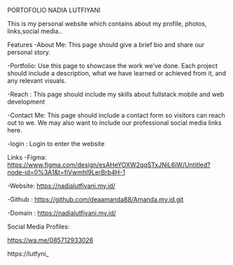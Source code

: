 PORTOFOLIO NADIA LUTFIYANI

This is my personal website which contains about my profile, photos, links,social media..

Features
-About Me: This page should give a brief bio and share our personal story.

-Portfolio: Use this page to showcase the work we've done. Each project should include a description, what we have learned or achieved from it, and any relevant visuals.

-Reach : This page should include my skills about fullstack mobile and web development

-Contact Me: This page should include a contact form so visitors can reach out to we. We may also want to include our professional social media links here.

-login : Login to enter the website

Links
-Figma: https://www.figma.com/design/esAHeYOXW2qqSTxJNiL6iW/Untitled?node-id=0%3A1&t=fiVwmhI9LerBrb4H-1

-Website: https://nadialutfiyani.my.id/

-Github : https://github.com/deaamanda88/Amanda.my.id.git

-Domain : https://nadialutfiyani.my.id/

Social Media Profiles:

https://wa.me/085712933026

https://lutfyni_

